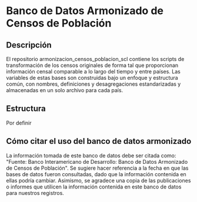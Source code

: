 # Banco de Datos Armonizado de Censos de Población

## Descripción
El repositorio armonizacion_censos_poblacion_scl contiene los scripts de transformación de los censos originales de forma tal que proporcionan información censal comparable a lo largo del tiempo y entre países.
Las variables de estas bases son construidas bajo un enfoque y estructura común, con nombres, definiciones y desagregaciones estandarizadas y almacenadas en un solo archivo para cada país. 

## Estructura 
Por definir

## Cómo citar el uso del banco de datos armonizado
La información tomada de este banco de datos debe ser citada como:
"Fuente: Banco Interamericano de Desarrollo: Banco de Datos Armonizado de Censos de Población". Se sugiere hacer referencia a la fecha en que las bases de datos fueron consultadas, dado que la información contenida en ellas podría cambiar. Asimismo, se agradece una copia de las publicaciones o informes que utilicen la información contenida en este banco de datos para nuestros registros.
